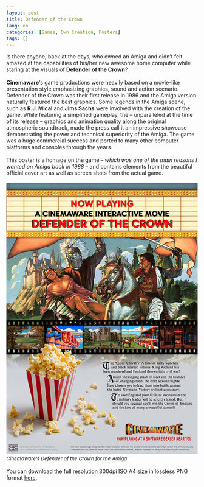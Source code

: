 ```yaml
---
layout: post
title: Defender of the Crown
lang: en
categories: [Games, Own Creation, Posters]
tags: []
---
```

Is there anyone, back at the days, who owned an Amiga and didn’t felt amazed at the capabilities of his/her new awesome home computer while staring at the visuals of **Defender of the Crown**?
<br><br>
**Cinemaware**‘s game productions were heavily based on a movie-like presentation style emphasizing graphics, sound and action scenario. Defender of the Crown was their first release in 1986 and the Amiga version naturally featured the best graphics. Some legends in the Amiga scene, such as **R.J. Mical** and **Jims Sachs** were involved with the creation of the game. While featuring a simplified gameplay, the – unparalleled at the time of its release – graphics and animation quality along the original atmospheric soundtrack, made the press call it an impressive showcase demonstrating the power and technical superiority of the Amiga. The game was a huge commercial success and ported to many other computer platforms and consoles through the years.
<br><br>
This poster is a homage on the game – *which was one of the main reasons I wanted an Amiga back in 1988* – and contains elements from the beautiful official cover art as well as screen shots from the actual game.
<br><br>
<img src="\assets\img\post_previews\25-Amiga_Cinemaware_Defender_of_the_Crown.jpg">
<br>
<span style="font-size:small; font-style: italic">Cinemaware’s Defender of the Crown for the Amiga</span>
<br><br>
You can download the full resolution 300dpi ISO A4 size in lossless PNG format <a href="https://app.box.com/s/qatekbfj38omzwluw155gsti2bvf8w3k" target="_blank">here</a>.